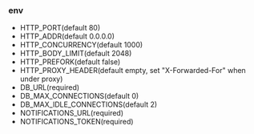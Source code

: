 ### env
* HTTP_PORT(default 80)
* HTTP_ADDR(default 0.0.0.0)
* HTTP_CONCURRENCY(default 1000)
* HTTP_BODY_LIMIT(default 2048)
* HTTP_PREFORK(default false)
* HTTP_PROXY_HEADER(default empty, set "X-Forwarded-For" when under proxy)
* DB_URL(required)
* DB_MAX_CONNECTIONS(default 0)
* DB_MAX_IDLE_CONNECTIONS(default 2)
* NOTIFICATIONS_URL(required)
* NOTIFICATIONS_TOKEN(required)